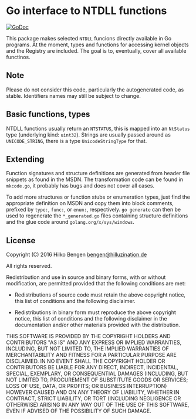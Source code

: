 Go interface to NTDLL functions
===============================

[![GoDoc](https://godoc.org/github.com/hillu/go-ntdll?status.svg)](https://godoc.org/github.com/hillu/go-ntdll)

This package makes selected `NTDLL` funcions directly available in Go
programs. At the moment, types and functions for accessing kernel
objects and the Registry are included. The goal is to, eventually,
cover all available functinos.

Note
----

Please do not consider this code, particularly the autogenerated code,
as stable. Identifiers names may still be subject to change.

Basic functions, types
----------------------

NTDLL functions usually return an `NTSTATUS`, this is mapped into an
`NtStatus` type (underlying kind: `uint32`). Strings are usually
passed around as `UNICODE_STRING`, there is a type `UnicodeStringType`
for that.

Extending
---------

Function signatures and structure definitions are generated from
header file snippets as found in the MSDN. The transformation code can
be found in `mkcode.go`, it probably has bugs and does not cover all
cases.

To add more structures or function stubs or enumeration types, just
find the appropriate definition on MSDN and copy them into block
comments, prefixed by `type:`, `func:`, or `enum:`, respectively. `go
generate` can then be used to regenerate the `*_generated.go` files
containing structure definitions and the glue code around
`golang.org/x/sys/windows`.

License
-------

Copyright (C) 2016  Hilko Bengen <bengen@hilluzination.de>

All rights reserved.

Redistribution and use in source and binary forms, with or without
modification, are permitted provided that the following conditions are met:

* Redistributions of source code must retain the above copyright notice, this
  list of conditions and the following disclaimer.

* Redistributions in binary form must reproduce the above copyright notice,
  this list of conditions and the following disclaimer in the documentation
  and/or other materials provided with the distribution.

THIS SOFTWARE IS PROVIDED BY THE COPYRIGHT HOLDERS AND CONTRIBUTORS "AS IS"
AND ANY EXPRESS OR IMPLIED WARRANTIES, INCLUDING, BUT NOT LIMITED TO, THE
IMPLIED WARRANTIES OF MERCHANTABILITY AND FITNESS FOR A PARTICULAR PURPOSE ARE
DISCLAIMED. IN NO EVENT SHALL THE COPYRIGHT HOLDER OR CONTRIBUTORS BE LIABLE
FOR ANY DIRECT, INDIRECT, INCIDENTAL, SPECIAL, EXEMPLARY, OR CONSEQUENTIAL
DAMAGES (INCLUDING, BUT NOT LIMITED TO, PROCUREMENT OF SUBSTITUTE GOODS OR
SERVICES; LOSS OF USE, DATA, OR PROFITS; OR BUSINESS INTERRUPTION) HOWEVER
CAUSED AND ON ANY THEORY OF LIABILITY, WHETHER IN CONTRACT, STRICT LIABILITY,
OR TORT (INCLUDING NEGLIGENCE OR OTHERWISE) ARISING IN ANY WAY OUT OF THE USE
OF THIS SOFTWARE, EVEN IF ADVISED OF THE POSSIBILITY OF SUCH DAMAGE.
